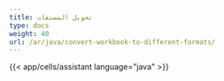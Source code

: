 ```yaml
---
title: تحويل المصنفات
type: docs
weight: 40
url: /ar/java/convert-workbook-to-different-formats/
---
```


{{< app/cells/assistant language="java" >}}
